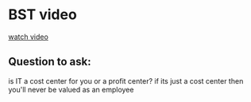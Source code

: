 # BST video

[watch video](https://www.youtube.com/watch?v=fAAZixBzIAI)



## Question to ask:
is IT a cost center for you or a profit center? if its just a cost center then you'll never be valued as an employee   
